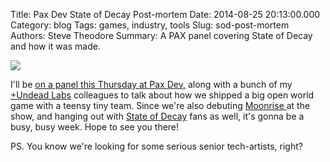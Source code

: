 Title: Pax Dev State of Decay Post-mortem
Date: 2014-08-25 20:13:00.000
Category: blog
Tags: games, industry, tools 
Slug: sod-post-mortem
Authors: Steve Theodore
Summary: A PAX panel covering State of Decay and how it was made.

[![](http://undeadlabs.com/wp-content/uploads/2012/01/mural.jpg)](http://undeadlabs.com/wp-content/uploads/2012/01/mural.jpg)

I'll be [on a panel this Thursday at Pax Dev,](http://dev.paxsite.com/schedule/panel/state-of-decay-postmortem) along with a bunch of my [+Undead Labs](https://plus.google.com/108326676864227822131)  colleagues to talk about how we shipped a big open world game with a teensy tiny team.  Since we're also debuting [Moonrise ](http://moonrise-game.com/)at the show, and hanging out with [State of Decay](http://undeadlabs.com/about-state-of-decay/) fans as well, it's gonna be a busy, busy week. Hope to see you there!  
  
PS. You know we're looking for some serious senior tech-artists, right?  
  
  
  


